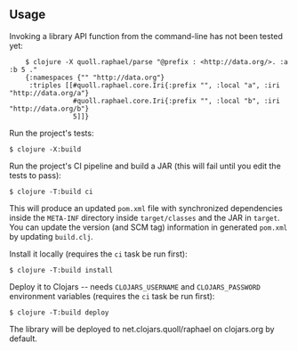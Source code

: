 ## Usage

Invoking a library API function from the command-line has not been tested yet:

```
    $ clojure -X quoll.raphael/parse "@prefix : <http://data.org/>. :a :b 5 ."
    {:namespaces {"" "http://data.org"}
     :triples [[#quoll.raphael.core.Iri{:prefix "", :local "a", :iri "http://data.org/a"}
                #quoll.raphael.core.Iri{:prefix "", :local "b", :iri "http://data.org/b"}
                5]]}
```

Run the project's tests:

    $ clojure -X:build

Run the project's CI pipeline and build a JAR (this will fail until you edit the tests to pass):

    $ clojure -T:build ci

This will produce an updated `pom.xml` file with synchronized dependencies inside the `META-INF`
directory inside `target/classes` and the JAR in `target`. You can update the version (and SCM tag)
information in generated `pom.xml` by updating `build.clj`.

Install it locally (requires the `ci` task be run first):

    $ clojure -T:build install

Deploy it to Clojars -- needs `CLOJARS_USERNAME` and `CLOJARS_PASSWORD` environment
variables (requires the `ci` task be run first):

    $ clojure -T:build deploy

The library will be deployed to net.clojars.quoll/raphael on clojars.org by default.
